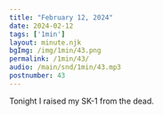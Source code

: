 ```yaml
---
title: "February 12, 2024"
date: 2024-02-12
tags: ['1min']
layout: minute.njk
bgImg: /img/1min/43.png
permalink: /1min/43/
audio: /main/snd/1min/43.mp3
postnumber: 43
---
```



Tonight I raised my SK-1 from the dead. 




